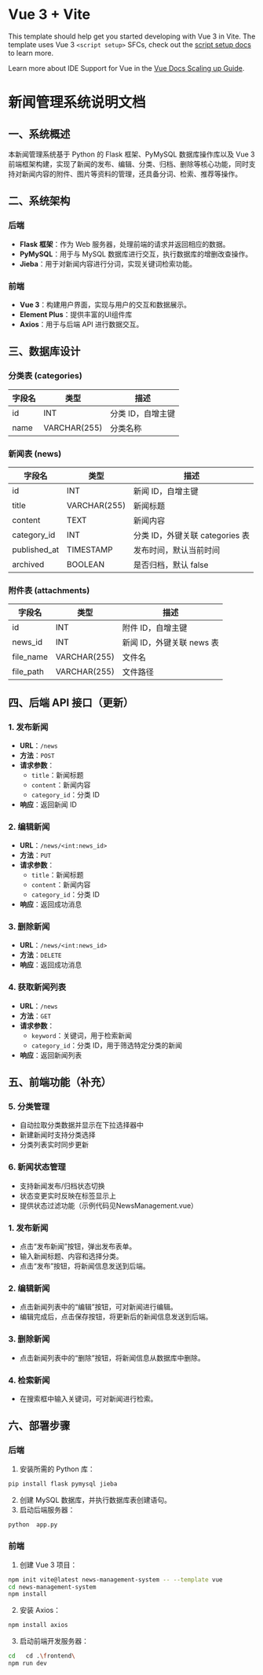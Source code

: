 # Vue 3 + Vite

This template should help get you started developing with Vue 3 in Vite. The template uses Vue 3 `<script setup>` SFCs, check out the [script setup docs](https://v3.vuejs.org/api/sfc-script-setup.html#sfc-script-setup) to learn more.

Learn more about IDE Support for Vue in the [Vue Docs Scaling up Guide](https://vuejs.org/guide/scaling-up/tooling.html#ide-support).
# 新闻管理系统说明文档

## 一、系统概述
本新闻管理系统基于 Python 的 Flask 框架、PyMySQL 数据库操作库以及 Vue 3 前端框架构建，实现了新闻的发布、编辑、分类、归档、删除等核心功能，同时支持对新闻内容的附件、图片等资料的管理，还具备分词、检索、推荐等操作。

## 二、系统架构
### 后端
- **Flask 框架**：作为 Web 服务器，处理前端的请求并返回相应的数据。
- **PyMySQL**：用于与 MySQL 数据库进行交互，执行数据库的增删改查操作。
- **Jieba**：用于对新闻内容进行分词，实现关键词检索功能。

### 前端
- **Vue 3**：构建用户界面，实现与用户的交互和数据展示。
- **Element Plus**：提供丰富的UI组件库
- **Axios**：用于与后端 API 进行数据交互。

## 三、数据库设计
### 分类表 (categories)
| 字段名 | 类型 | 描述 |
| ---- | ---- | ---- |
| id | INT | 分类 ID，自增主键 |
| name | VARCHAR(255) | 分类名称 |

### 新闻表 (news)
| 字段名 | 类型 | 描述 |
| ---- | ---- | ---- |
| id | INT | 新闻 ID，自增主键 |
| title | VARCHAR(255) | 新闻标题 |
| content | TEXT | 新闻内容 |
| category_id | INT | 分类 ID，外键关联 categories 表 |
| published_at | TIMESTAMP | 发布时间，默认当前时间 |
| archived | BOOLEAN | 是否归档，默认 false |

### 附件表 (attachments)
| 字段名 | 类型 | 描述 |
| ---- | ---- | ---- |
| id | INT | 附件 ID，自增主键 |
| news_id | INT | 新闻 ID，外键关联 news 表 |
| file_name | VARCHAR(255) | 文件名 |
| file_path | VARCHAR(255) | 文件路径 |

## 四、后端 API 接口（更新）
### 1. 发布新闻
- **URL**：`/news`
- **方法**：`POST`
- **请求参数**：
  - `title`：新闻标题
  - `content`：新闻内容
  - `category_id`：分类 ID
- **响应**：返回新闻 ID

### 2. 编辑新闻
- **URL**：`/news/<int:news_id>`
- **方法**：`PUT`
- **请求参数**：
  - `title`：新闻标题
  - `content`：新闻内容
  - `category_id`：分类 ID
- **响应**：返回成功消息

### 3. 删除新闻
- **URL**：`/news/<int:news_id>`
- **方法**：`DELETE`
- **响应**：返回成功消息

### 4. 获取新闻列表
- **URL**：`/news`
- **方法**：`GET`
- **请求参数**：
  - `keyword`：关键词，用于检索新闻
  - `category_id`：分类 ID，用于筛选特定分类的新闻
- **响应**：返回新闻列表

## 五、前端功能（补充）
### 5. 分类管理
- 自动拉取分类数据并显示在下拉选择器中
- 新建新闻时支持分类选择
- 分类列表实时同步更新

### 6. 新闻状态管理
- 支持新闻发布/归档状态切换
- 状态变更实时反映在标签显示上
- 提供状态过滤功能（示例代码见NewsManagement.vue）

### 1. 发布新闻
- 点击“发布新闻”按钮，弹出发布表单。
- 输入新闻标题、内容和选择分类。
- 点击“发布”按钮，将新闻信息发送到后端。

### 2. 编辑新闻
- 点击新闻列表中的“编辑”按钮，可对新闻进行编辑。
- 编辑完成后，点击保存按钮，将更新后的新闻信息发送到后端。

### 3. 删除新闻
- 点击新闻列表中的“删除”按钮，将新闻信息从数据库中删除。

### 4. 检索新闻
- 在搜索框中输入关键词，可对新闻进行检索。

## 六、部署步骤
### 后端
1. 安装所需的 Python 库：
```bash
pip install flask pymysql jieba
```
2. 创建 MySQL 数据库，并执行数据库表创建语句。
3. 启动后端服务器：
```bash
python  app.py
```

### 前端
1. 创建 Vue 3 项目：
```bash
npm init vite@latest news-management-system -- --template vue
cd news-management-system
npm install
```
2. 安装 Axios：
```bash
npm install axios
```
3. 启动前端开发服务器：
```bash
cd   cd .\frontend\
npm run dev
```

